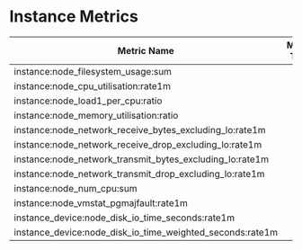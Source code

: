 # Instance Metrics

| Metric Name                                               | Metric Type | Description | Status |
|-----------------------------------------------------------|-------------|-------------|--------|
| instance:node_filesystem_usage:sum                        |             |             | STABLE |
| instance:node_cpu_utilisation:rate1m                      |             |             | STABLE |
| instance:node_load1_per_cpu:ratio                         |             |             | STABLE |
| instance:node_memory_utilisation:ratio                    |             |             | STABLE |
| instance:node_network_receive_bytes_excluding_lo:rate1m   |             |             | STABLE |
| instance:node_network_receive_drop_excluding_lo:rate1m    |             |             | STABLE |
| instance:node_network_transmit_bytes_excluding_lo:rate1m  |             |             | STABLE |
| instance:node_network_transmit_drop_excluding_lo:rate1m   |             |             | STABLE |
| instance:node_num_cpu:sum                                 |             |             | STABLE |
| instance:node_vmstat_pgmajfault:rate1m                    |             |             | STABLE |
| instance_device:node_disk_io_time_seconds:rate1m          |             |             | STABLE |
| instance_device:node_disk_io_time_weighted_seconds:rate1m |             |             | STABLE |
